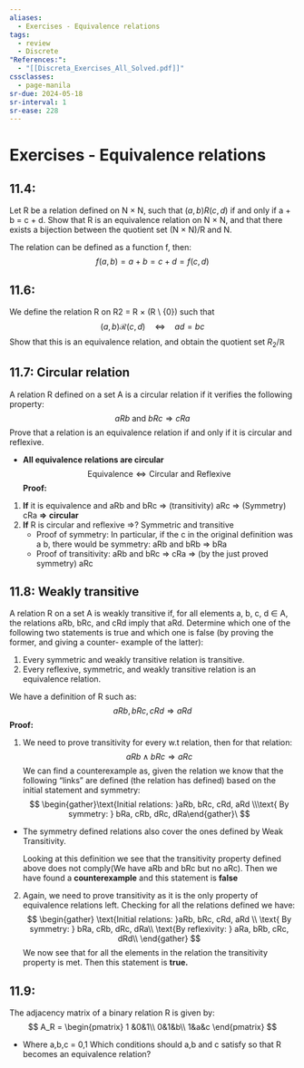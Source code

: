 ```yaml
---
aliases:
  - Exercises - Equivalence relations
tags:
  - review
  - Discrete
"References:":
  - "[[Discreta_Exercises_All_Solved.pdf]]"
cssclasses:
  - page-manila
sr-due: 2024-05-18
sr-interval: 1
sr-ease: 228
---
```

# Exercises - Equivalence relations


## 11.4:
Let R be a relation defined on N × N, such that $(a, b)R(c, d)$ if and only if a + b = c + d. 
Show that R is an equivalence relation on N × N, and that there exists a bijection between the quotient set (N × N)/R and N.

The relation can be defined as a function f, then: 
$$
f(a,b) = a + b = c+ d = f(c,d)
$$
## 11.6: 
We define the relation R on R2 = R × (R \\ {0}) such that
$$
(a, b) \mathcal{R}(c, d) \quad \Leftrightarrow \quad a d=b c 
$$
Show that this is an equivalence relation, and obtain the quotient set $R_2/\mathbb{R}$

## 11.7: Circular relation
A relation R defined on a set A is a circular relation if it verifies the following property: 
$$
aRb \text{ and } bRc \Rightarrow cRa $$
Prove that a relation is an equivalence relation if and only if it is circular and reflexive.

+ **All equivalence relations are circular**
$$
\text{Equivalence} \Leftrightarrow \text{Circular and Reflexive}
$$
**Proof:**
1. **If** it is equivalence and aRb and bRc => (transitivity) aRc => (Symmetry) cRa **=>** **circular**
2. **If** R is circular and reflexive =>? Symmetric and transitive 
	+ Proof of symmetry: In particular, if the c in the original definition was a b, there would be symmetry:  aRb and bRb => bRa 
	+ Proof of transitivity: aRb and bRc => cRa => (by the just proved symmetry) aRc

## 11.8: Weakly transitive
A relation R on a set A is weakly transitive if, for all elements a, b, c, d ∈ A, the relations aRb, bRc, and cRd imply that aRd. Determine which one of the following two statements is true and which one is false (by proving the former, and giving a counter- example of the latter): 
1. Every symmetric and weakly transitive relation is transitive. 
2. Every reflexive, symmetric, and weakly transitive relation is an equivalence relation.

We have a definition of R such as: 
$$
aRb, bRc, cRd \Rightarrow aRd
$$
**Proof:**
1. We need to prove transitivity for every w.t relation, then for that relation: 
$$
aRb \land bRc \Rightarrow aRc
$$
	We can find a counterexample as, given the relation we know that the following “links” are defined (the relation has defined) based on the initial statement and symmetry: 
	$$ \begin{gather}\text{Initial relations: }aRb, bRc, cRd, aRd \\\text{ By symmetry: } bRa, cRb, dRc, dRa\end{gather}\ $$
+ The symmetry defined relations also cover the ones defined by Weak Transitivity.

	Looking at this definition we see that the transitivity property defined above does not comply(We have aRb and bRc but no aRc). 
	Then we have found a **counterexample** and this statement is **false**

2. Again, we need to prove transitivity as it is the only property of equivalence relations left. 
	Checking for all the relations defined we have: 
	$$ 
	\begin{gather}
	\text{Initial relations: }aRb, bRc, cRd, aRd \\
	\text{ By symmetry: } bRa, cRb, dRc, dRa\\
	\text{By reflexivity: } aRa, bRb, cRc, dRd\\
	\end{gather} 
	$$
	We now see that for all the elements in the relation the transitivity property is met. Then this statement is **true.**

## 11.9: 
The adjacency matrix of a binary relation R is given by:
$$
A_R = 
\begin{pmatrix}
1 &0&1\\
0&1&b\\
1&a&c
\end{pmatrix}
$$
+ Where a,b,c = 0,1
Which conditions should a,b and c satisfy so that R becomes an equivalence relation?

